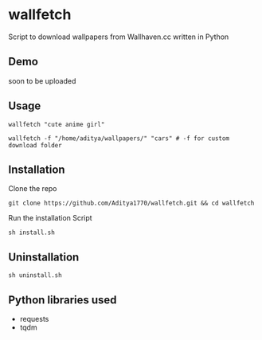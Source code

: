 # wallfetch

Script to download wallpapers from Wallhaven.cc written in Python

## Demo
soon to be uploaded

## Usage

```
wallfetch "cute anime girl"
```

```
wallfetch -f "/home/aditya/wallpapers/" "cars" # -f for custom download folder
``` 

## Installation

Clone the repo
```
git clone https://github.com/Aditya1770/wallfetch.git && cd wallfetch
```

Run the installation Script
```
sh install.sh
```

## Uninstallation

```
sh uninstall.sh
```

## Python libraries used

- requests
- tqdm


